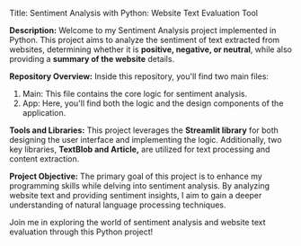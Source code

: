 Title: Sentiment Analysis with Python: Website Text Evaluation Tool

**Description:**
Welcome to my Sentiment Analysis project implemented in Python. This project aims to analyze the sentiment of text extracted from websites, determining whether it is **positive, negative, or neutral**, while also providing a **summary of the website** details.

**Repository Overview:**
Inside this repository, you'll find two main files:

1. Main: This file contains the core logic for sentiment analysis.
2. App: Here, you'll find both the logic and the design components of the application.

**Tools and Libraries:**
This project leverages the **Streamlit library** for both designing the user interface and implementing the logic. Additionally, two key libraries, **TextBlob and Article,** are utilized for text processing and content extraction.

**Project Objective:**
The primary goal of this project is to enhance my programming skills while delving into sentiment analysis. By analyzing website text and providing sentiment insights, I aim to gain a deeper understanding of natural language processing techniques.

Join me in exploring the world of sentiment analysis and website text evaluation through this Python project!
